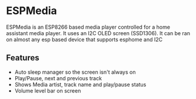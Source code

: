 # ESPMedia

ESPMedia is an ESP8266 based media player controlled for a home assistant media player. It uses an I2C OLED screen (SSD1306). It can be ran on almost any esp based device that supports esphome and I2C  
  
## Features

- Auto sleep manager so the screen isn't always on
- Play/Pause, next and previous track
- Shows Media artist, track name and play/pause status
- Volume level bar on screen
